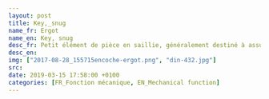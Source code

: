 ```yaml
---
layout: post
title: Key,_snug
name_fr: Ergot
name_en: Key, snug
desc_fr: Petit élément de pièce en saillie, généralement destiné à assurer un arrêt en rotation. 
desc_en: 
img: ["2017-08-28_155715encoche-ergot.png", "din-432.jpg"]
src: 
date: 2019-03-15 17:58:00 +0100
categories: [FR_Fonction mécanique, EN_Mechanical function]
---
```

